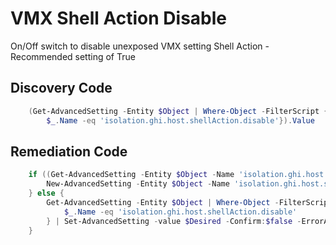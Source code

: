 # VMX Shell Action Disable
On/Off switch to disable unexposed VMX setting Shell Action - Recommended setting of True
## Discovery Code
```powershell
    (Get-AdvancedSetting -Entity $Object | Where-Object -FilterScript {
        $_.Name -eq 'isolation.ghi.host.shellAction.disable'}).Value
```

## Remediation Code
```powershell
    if ((Get-AdvancedSetting -Entity $Object -Name 'isolation.ghi.host.shellAction.disable') -eq $null) {
        New-AdvancedSetting -Entity $Object -Name 'isolation.ghi.host.shellAction.disable' -Value $Desired -Confirm:$false -ErrorAction Stop
    } else {
        Get-AdvancedSetting -Entity $Object | Where-Object -FilterScript {
            $_.Name -eq 'isolation.ghi.host.shellAction.disable'
        } | Set-AdvancedSetting -value $Desired -Confirm:$false -ErrorAction Stop
    }
```
